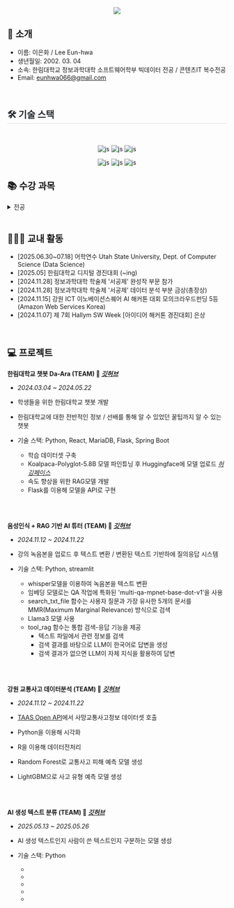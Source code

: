 <div align= "center">
<img src="https://capsule-render.vercel.app/api?type=waving&color=timeGradient&height=180&text=%20EUN-HWA's%20GitHub%20&animation=fadeIn&fontColor=000000&fontSize=60" />
</div>

##   🙌 소개
- 이름: 이은화 / Lee Eun-hwa
- 생년월일: 2002. 03. 04
- 소속: 한림대학교 정보과학대학 소프트웨어학부 빅데이터 전공 /  콘텐츠IT 복수전공
- Email: eunhwa066@gmail.com

<br>



<div style="text-align: left;">
    <h2 style="border-bottom: 1px solid #d8dee4; color: #282d33;"> 🛠️ 기술 스택 </h2> <br> 
    <div align="center">

![js](https://img.shields.io/badge/Python-3776AB?style=for-the-badge&logo=python&logoColor=white?style=for-the-badge&logo=JavaScript&logoColor=white) 
![js](https://img.shields.io/badge/R-276DC3?style=for-the-badge&logo=r&logoColor=white?style=for-the-badge&logo=JavaScript&logoColor=white)
![js](https://img.shields.io/badge/Java-ED8B00?style=for-the-badge&logo=openjdk&logoColor=white?style=for-the-badge&logo=JavaScript&logoColor=white)

![js](https://img.shields.io/badge/HTML-239120?style=for-the-badge&logo=html5&logoColor=white?style=for-the-badge&logo=JavaScript&logoColor=white)
![js](https://img.shields.io/badge/JavaScript-F7DF1E?style=for-the-badge&logo=JavaScript&logoColor=white?style=for-the-badge&logo=JavaScript&logoColor=white)
![js](https://img.shields.io/badge/CSS-239120?&style=for-the-badge&logo=css3&logoColor=white?style=for-the-badge&logo=JavaScript&logoColor=white)

</div>

    

## 📚 수강 과목
<details><summary>전공
</summary>


- 데이터베이스시스템
- 통신네트워크시스템
- 인공지능생체시스템개론
- 데이터사이언스기초
- 텍스트정보처리
- 소프트웨어특강II
- 소프트웨어특강I
- 소프트웨어공학
- 모바일프로그래밍
- 소프트웨어캡스톤디자인
- 파이썬과학프로그래밍기초
- 영상처리프로그래밍
- 머신러닝
- 컴퓨터구조
- 웹프로그래밍
- C프로그래밍
- 선형대수
- 이산구조론
- 자바프로그래밍II
- 자바프로그래밍I

</details>

<br>

## 👩🏻‍🎓 교내 활동
- [2025.06.30~07.18] 어학연수 Utah State University, Dept. of Computer Science (Data Science)
- [2025.05] 한림대학교 디지털 경진대회 (~ing)
- [2024.11.28] 정보과학대학 학술제 '서공제' 완성작 부문 참가
- [2024.11.28] 정보과학대학 학술제 '서공제' 데이터 분석 부분 금상(총장상)
- [2024.11.15] 강원 ICT 이노베이션스퀘어 AI 해커톤 대회 모의크라우드펀딩 5등(Amazon Web Services Korea)
- [2024.11.07] 제 7회 Hallym SW Week [아이디어 해커톤 경진대회] 은상

<br>

## 💻 프로젝트

**한림대학교 챗봇 Da-Ara (TEAM) 🔎 _[깃허브](https://github.com/LeeEunHwaa/Hallym_Chat-bot)_**
- *2024.03.04 ~ 2024.05.22*

- 학생들을 위한 한림대학교 챗봇 개발

- 한림대학교에 대한 전반적인 정보 / 선배를 통해 알 수 있었던 꿀팁까지 알 수 있는 챗봇 

- 기술 스택: Python, React, MariaDB, Flask, Spring Boot

  - 학습 데이터셋 구축
  - Koalpaca-Polyglot-5.8B 모델 파인튜닝 후 Huggingface에 모델 업로드 _[허깅페이스](https://huggingface.co/EUNHWA11/koalpaca_step_8000_hallym_DaAra)_
  - 속도 향상을 위한 RAG모델 개발
  - Flask를 이용해 모델을 API로 구현


</br>
<br>

**음성인식 + RAG 기반 AI 튜터 (TEAM) 🔎 _[깃허브](https://github.com/LeeEunHwaa/Lecture_Tutor)_**
- *2024.11.12 ~ 2024.11.22*

- 강의 녹음본을 업로드 후 텍스트 변환 / 변환된 텍스트 기반하에 질의응답 시스템

- 기술 스택: Python, streamlit

  - whisper모델을 이용하여 녹음본을 텍스트 변환
  - 임베딩 모델로는 QA 작업에 특화된 'multi-qa-mpnet-base-dot-v1'을 사용
  - search_txt_file 함수는 사용자 질문과 가장 유사한 5개의 문서를 MMR(Maximum Marginal Relevance) 방식으로 검색
  - Llama3 모델 사용
  - tool_rag 함수는 통합 검색-응답 기능을 제공
      - 텍스트 파일에서 관련 정보를 검색
      - 검색 결과를 바탕으로 LLM이 한국어로 답변을 생성
      - 검색 결과가 없으면 LLM이 자체 지식을 활용하여 답변


</br>
<br>

**강원 교통사고 데이터분석 (TEAM) 🔎 _[깃허브](https://github.com/LeeEunHwaa/Traffic_Accident_Data_Analysis)_**

- *2024.11.12 ~ 2024.11.22*

- [TAAS Open API](https://opendata.koroad.or.kr/)에서 사망교통사고정보 데이터셋 호출
- Python을 이용해 시각화
- R을 이용해 데이터전처리
- Random Forest로 교통사고 피해 예측 모델 생성
- LightGBM으로 사고 유형 예측 모델 생성
<br>

<br>

**AI 생성 텍스트 분류 (TEAM) 🔎 _[깃허브](https://github.com/LeeEunHwaa/AI-Text-Classifier)_**
- *2025.05.13 ~ 2025.05.26*

- AI 생성 텍스트인지 사람이 쓴 텍스트인지 구분하는 모델 생성

- 기술 스택: Python

  - 
  - 
  - 
  - 
  - 


</br>









